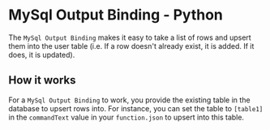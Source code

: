 # MySql Output Binding - Python

The `MySql Output Binding` makes it easy to take a list of rows and upsert them into the user table (i.e. If a row doesn't already exist, it is added. If it does, it is updated).

## How it works

For a `MySql Output Binding` to work, you provide the existing table in the database to upsert rows into. For instance, you can set the table to `[table1]` in the `commandText` value in your `function.json` to upsert into this table.
